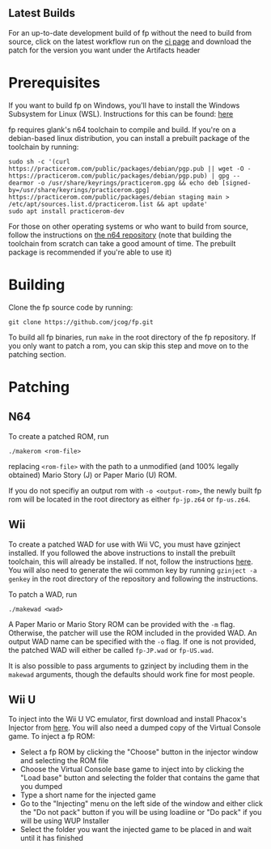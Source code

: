 ## Latest Builds
For an up-to-date development build of fp without the need to build from source, click on the latest workflow run on the [ci page](https://github.com/JCog/fp/actions/workflows/build-patches.yml) and download the patch for the version you want under the Artifacts header

# Prerequisites
If you want to build fp on Windows, you'll have to install the Windows Subsystem for Linux (WSL). Instructions for this can be found: [here](https://docs.microsoft.com/en-us/windows/wsl/install)

fp requires glank's n64 toolchain to compile and build. If you're on a debian-based linux distribution, you can install a prebuilt package of the toolchain by running:

    sudo sh -c '(curl https://practicerom.com/public/packages/debian/pgp.pub || wget -O - https://practicerom.com/public/packages/debian/pgp.pub) | gpg --dearmor -o /usr/share/keyrings/practicerom.gpg && echo deb [signed-by=/usr/share/keyrings/practicerom.gpg] https://practicerom.com/public/packages/debian staging main > /etc/apt/sources.list.d/practicerom.list && apt update'
    sudo apt install practicerom-dev

For those on other operating systems or who want to build from source, follow the instructions on [the n64 repository](https://github.com/glankk/n64) (note that building the toolchain from scratch can take a good amount of time. The prebuilt package is recommended if you're able to use it)


# Building
Clone the fp source code by running:

`git clone https://github.com/jcog/fp.git`  

To build all fp binaries, run `make` in the root directory of the fp repository.
If you only want to patch a rom, you can skip this step and move on to the patching section.

# Patching
## N64
To create a patched ROM, run

    ./makerom <rom-file>

replacing `<rom-file>` with the path to a unmodified (and 100% legally obtained) Mario Story (J) or Paper Mario (U) ROM.

If you do not specifiy an output rom with `-o <output-rom>`, the newly built fp rom will be located in the root directory as either `fp-jp.z64` or `fp-us.z64`.

## Wii
To create a patched WAD for use with Wii VC, you must have gzinject installed. If you followed the above instructions to install the prebuilt toolchain, this will already be installed. If not, follow the instructions [here](https://github.com/krimtonz/gzinject). You will also need to generate the wii common key by running `gzinject -a genkey` in the root directory of the repository and following the instructions.

To patch a WAD, run

    ./makewad <wad>

A Paper Mario or Mario Story ROM can be provided with the `-m` flag. Otherwise, the patcher will use the ROM included in the provided WAD. An output WAD name can be specified with the `-o` flag. If one is not provided, the patched WAD will either be called `fp-JP.wad` or `fp-US.wad`.

It is also possible to pass arguments to gzinject by including them in the `makewad` arguments, though the defaults should work fine for most people.

## Wii U
To inject into the Wii U VC emulator, first download and install Phacox's Injector from [here](https://github.com/phacoxcll/PhacoxsInjector/releases). You will also need a dumped copy of the Virtual Console game. To inject a fp ROM:
- Select a fp ROM by clicking the "Choose" button in the injector window and selecting the ROM file
- Choose the Virtual Console base game to inject into by clicking the "Load base" button and selecting the folder that contains the game that you dumped
- Type a short name for the injected game
- Go to the "Injecting" menu on the left side of the window and either click the "Do not pack" button if you will be using loadiine or "Do pack" if you will be using WUP Installer
- Select the folder you want the injected game to be placed in and wait until it has finished